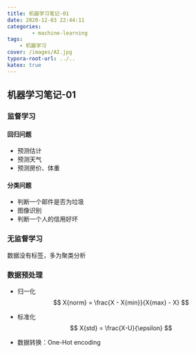 ```yaml
---
title: 机器学习笔记-01
date: 2020-12-03 22:44:11
categories: 
		- machine-learning
tags: 
	- 机器学习
cover: /images/AI.jpg
typora-root-url: ../..
katex: true
---
```


## 机器学习笔记-01

### 监督学习

#### 回归问题

- 预测估计
- 预测天气
- 预测房价、体重

#### 分类问题

- 判断一个邮件是否为垃圾
- 图像识别
- 判断一个人的信用好坏

### 无监督学习

数据没有标签，多为聚类分析



### 数据预处理

- 归一化
  $$
  X{norm} = \frac{X - X{min}}{X{max} - X}
  $$
  
- 标准化
  $$
  X{std} = \frac{X-U}{\epsilon}
  $$
  
- 数据转换：One-Hot encoding